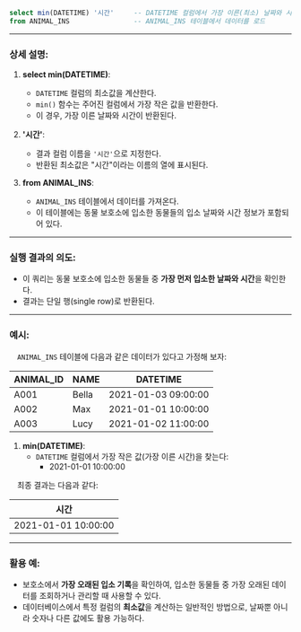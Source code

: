 ```sql
select min(DATETIME) '시간'     -- DATETIME 컬럼에서 가장 이른(최소) 날짜와 시간을 '시간'이라는 컬럼명으로 반환
from ANIMAL_INS                -- ANIMAL_INS 테이블에서 데이터를 로드
```

---

### 상세 설명:

1. **select min(DATETIME)**:
   - `DATETIME` 컬럼의 최소값을 계산한다.
   - `min()` 함수는 주어진 컬럼에서 가장 작은 값을 반환한다.
   - 이 경우, 가장 이른 날짜와 시간이 반환된다.

2. **'시간'**:
   - 결과 컬럼 이름을 `'시간'`으로 지정한다.
   - 반환된 최소값은 "시간"이라는 이름의 열에 표시된다.

3. **from ANIMAL_INS**:
   - `ANIMAL_INS` 테이블에서 데이터를 가져온다.
   - 이 테이블에는 동물 보호소에 입소한 동물들의 입소 날짜와 시간 정보가 포함되어 있다.

---

### 실행 결과의 의도:

- 이 쿼리는 동물 보호소에 입소한 동물들 중 **가장 먼저 입소한 날짜와 시간**을 확인한다.
- 결과는 단일 행(single row)로 반환된다.

---

### 예시:

&emsp;`ANIMAL_INS` 테이블에 다음과 같은 데이터가 있다고 가정해 보자:

| ANIMAL_ID | NAME   | DATETIME           |
|-----------|--------|--------------------|
| A001      | Bella  | 2021-01-03 09:00:00 |
| A002      | Max    | 2021-01-01 10:00:00 |
| A003      | Lucy   | 2021-01-02 11:00:00 |

1. **min(DATETIME)**:
   - `DATETIME` 컬럼에서 가장 작은 값(가장 이른 시간)을 찾는다:
     - 2021-01-01 10:00:00

&emsp;최종 결과는 다음과 같다:

| 시간                 |
|----------------------|
| 2021-01-01 10:00:00 |

---

### 활용 예:

- 보호소에서 **가장 오래된 입소 기록**을 확인하여, 입소한 동물들 중 가장 오래된 데이터를 조회하거나 관리할 때 사용할 수 있다.
- 데이터베이스에서 특정 컬럼의 **최소값**을 계산하는 일반적인 방법으로, 날짜뿐 아니라 숫자나 다른 값에도 활용 가능하다.